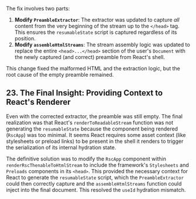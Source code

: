 The fix involves two parts:
1.  **Modify `PreambleExtractor`**: The extractor was updated to capture *all* content from the very beginning of the stream up to the `</head>` tag. This ensures the `resumableState` script is captured regardless of its position.
2.  **Modify `assembleHtmlStreams`**: The stream assembly logic was updated to replace the entire `<head>...</head>` section of the user's `Document` with the newly captured (and correct) preamble from React's shell.

This change fixed the malformed HTML and the extraction logic, but the root cause of the empty preamble remained.

## 23. The Final Insight: Providing Context to React's Renderer

Even with the corrected extractor, the preamble was still empty. The final realization was that React's `renderToReadableStream` function was not generating the `resumableState` because the component being rendered (`RscApp`) was too minimal. It seems React requires some asset context (like stylesheets or preload links) to be present in the shell it renders to trigger the serialization of its internal hydration state.

The definitive solution was to modify the `RscApp` component within `renderRscThenableToHtmlStream` to include the framework's `Stylesheets` and `Preloads` components in its `<head>`. This provided the necessary context for React to generate the `resumableState` script, which the `PreambleExtractor` could then correctly capture and the `assembleHtmlStreams` function could inject into the final document. This resolved the `useId` hydration mismatch.
